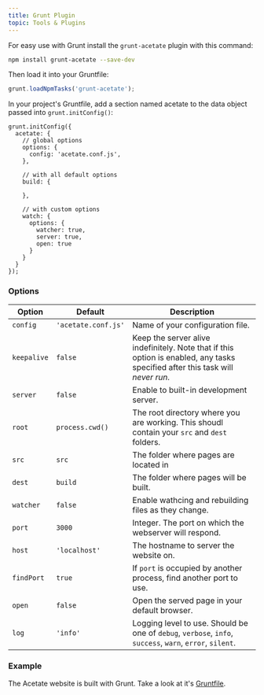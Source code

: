 ```yaml
---
title: Grunt Plugin
topic: Tools & Plugins
---
```


For easy use with Grunt install the `grunt-acetate` plugin with this command:

```bash
npm install grunt-acetate --save-dev
```

Then load it into your Gruntfile:

```js
grunt.loadNpmTasks('grunt-acetate');
```

In your project's Gruntfile, add a section named acetate to the data object passed into `grunt.initConfig()`:

```
grunt.initConfig({
  acetate: {
    // global options
    options: {
      config: 'acetate.conf.js',
    },

    // with all default options
    build: {
    
    },

    // with custom options
    watch: {
      options: {
        watcher: true,
        server: true,
        open: true
      }
    }
  }
});
```

### Options

| Option      | Default        | Description |
| ----------  | -------------- | ----------- |
| `config`    | `'acetate.conf.js'` | Name of your configuration file.
| `keepalive` | `false`        | Keep the server alive indefinitely. Note that if this option is enabled, any tasks specified after this task will *never run*.
| `server`    | `false`        | Enable to built-in development server.
| `root`    | `process.cwd()`    | The root directory where you are working. This shoudl contain your `src` and `dest` folders.
| `src`    | `src`    | The folder where pages are located in
| `dest`    | `build`    | The folder where pages will be built.
| `watcher`   | `false`        | Enable wathcing and rebuilding files as they change.
| `port`      | `3000`         | Integer. The port on which the webserver will respond.
| `host`      | `'localhost'`  | The hostname to server the website on.
| `findPort`  | `true`         | If `port` is occupied by another process, find another port to use.
| `open`      | `false`        | Open the served page in your default browser.
| `log`       | `'info'`       | Logging level to use. Should be one of `debug`, `verbose`, `info`, `success`, `warn`, `error`, `silent`.

### Example

The Acetate website is built with Grunt. Take a look at it's [Gruntfile](https://github.com/patrickarlt/acetate-site/blob/master/Gruntfile.js).